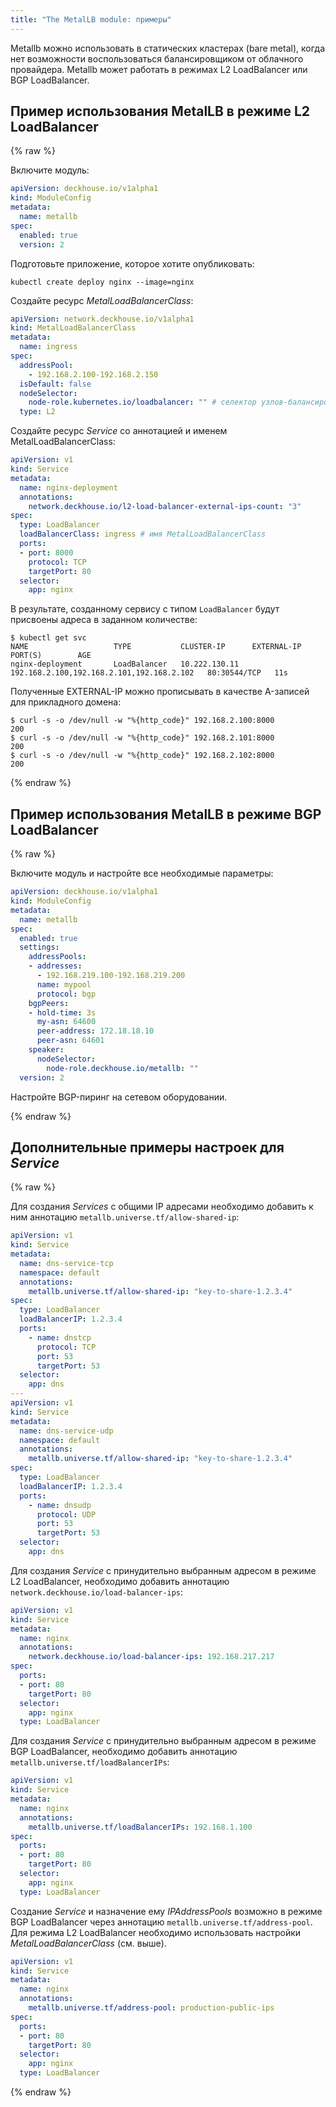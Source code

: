 ```yaml
---
title: "The MetalLB module: примеры"
---
```


Metallb можно использовать в статических кластерах (bare metal), когда нет возможности воспользоваться балансировщиком от облачного провайдера. Metallb может работать в режимах L2 LoadBalancer или BGP LoadBalancer.

## Пример использования MetalLB в режиме L2 LoadBalancer

{% raw %}

Включите модуль:

```yaml
apiVersion: deckhouse.io/v1alpha1
kind: ModuleConfig
metadata:
  name: metallb
spec:
  enabled: true
  version: 2
```

Подготовьте приложение, которое хотите опубликовать:

```shell
kubectl create deploy nginx --image=nginx
```

Создайте ресурс _MetalLoadBalancerClass_:

```yaml
apiVersion: network.deckhouse.io/v1alpha1
kind: MetalLoadBalancerClass
metadata:
  name: ingress
spec:
  addressPool:
    - 192.168.2.100-192.168.2.150
  isDefault: false
  nodeSelector:
    node-role.kubernetes.io/loadbalancer: "" # селектор узлов-балансировщиков
  type: L2
```

Создайте ресурс _Service_ со аннотацией и именем MetalLoadBalancerClass:

```yaml
apiVersion: v1
kind: Service
metadata:
  name: nginx-deployment
  annotations:
    network.deckhouse.io/l2-load-balancer-external-ips-count: "3"
spec:
  type: LoadBalancer
  loadBalancerClass: ingress # имя MetalLoadBalancerClass
  ports:
  - port: 8000
    protocol: TCP
    targetPort: 80
  selector:
    app: nginx
```

В результате, созданному сервису с типом `LoadBalancer` будут присвоены адреса в заданном количестве:

```shell
$ kubectl get svc
NAME                   TYPE           CLUSTER-IP      EXTERNAL-IP                                 PORT(S)        AGE
nginx-deployment       LoadBalancer   10.222.130.11   192.168.2.100,192.168.2.101,192.168.2.102   80:30544/TCP   11s
```

Полученные EXTERNAL-IP можно прописывать в качестве A-записей для прикладного домена:

```shell
$ curl -s -o /dev/null -w "%{http_code}" 192.168.2.100:8000
200
$ curl -s -o /dev/null -w "%{http_code}" 192.168.2.101:8000
200
$ curl -s -o /dev/null -w "%{http_code}" 192.168.2.102:8000
200
```

{% endraw %}

## Пример использования MetalLB в режиме BGP LoadBalancer

{% raw %}

Включите модуль и настройте все необходимые параметры:

```yaml
apiVersion: deckhouse.io/v1alpha1
kind: ModuleConfig
metadata:
  name: metallb
spec:
  enabled: true
  settings:
    addressPools:
    - addresses:
      - 192.168.219.100-192.168.219.200
      name: mypool
      protocol: bgp
    bgpPeers:
    - hold-time: 3s
      my-asn: 64600
      peer-address: 172.18.18.10
      peer-asn: 64601
    speaker:
      nodeSelector:
        node-role.deckhouse.io/metallb: ""
  version: 2
```

Настройте BGP-пиринг на сетевом оборудовании.

{% endraw %}

## Дополнительные примеры настроек для _Service_

{% raw %}

Для создания _Services_ с общими IP адресами необходимо добавить к ним аннотацию `metallb.universe.tf/allow-shared-ip`:

```yaml
apiVersion: v1
kind: Service
metadata:
  name: dns-service-tcp
  namespace: default
  annotations:
    metallb.universe.tf/allow-shared-ip: "key-to-share-1.2.3.4"
spec:
  type: LoadBalancer
  loadBalancerIP: 1.2.3.4
  ports:
    - name: dnstcp
      protocol: TCP
      port: 53
      targetPort: 53
  selector:
    app: dns
---
apiVersion: v1
kind: Service
metadata:
  name: dns-service-udp
  namespace: default
  annotations:
    metallb.universe.tf/allow-shared-ip: "key-to-share-1.2.3.4"
spec:
  type: LoadBalancer
  loadBalancerIP: 1.2.3.4
  ports:
    - name: dnsudp
      protocol: UDP
      port: 53
      targetPort: 53
  selector:
    app: dns
```

Для создания _Service_ с принудительно выбранным адресом в режиме L2 LoadBalancer, необходимо добавить аннотацию `network.deckhouse.io/load-balancer-ips`:

```yaml
apiVersion: v1
kind: Service
metadata:
  name: nginx
  annotations:
    network.deckhouse.io/load-balancer-ips: 192.168.217.217
spec:
  ports:
  - port: 80
    targetPort: 80
  selector:
    app: nginx
  type: LoadBalancer
```

Для создания _Service_ с принудительно выбранным адресом в режиме BGP LoadBalancer, необходимо добавить аннотацию `metallb.universe.tf/loadBalancerIPs`:

```yaml
apiVersion: v1
kind: Service
metadata:
  name: nginx
  annotations:
    metallb.universe.tf/loadBalancerIPs: 192.168.1.100
spec:
  ports:
  - port: 80
    targetPort: 80
  selector:
    app: nginx
  type: LoadBalancer
```

Создание _Service_ и назначение ему _IPAddressPools_ возможно в режиме BGP LoadBalancer через аннотацию `metallb.universe.tf/address-pool`. Для режима L2 LoadBalancer необходимо использовать настройки _MetalLoadBalancerClass_ (см. выше).

```yaml
apiVersion: v1
kind: Service
metadata:
  name: nginx
  annotations:
    metallb.universe.tf/address-pool: production-public-ips
spec:
  ports:
  - port: 80
    targetPort: 80
  selector:
    app: nginx
  type: LoadBalancer
```

{% endraw %}
